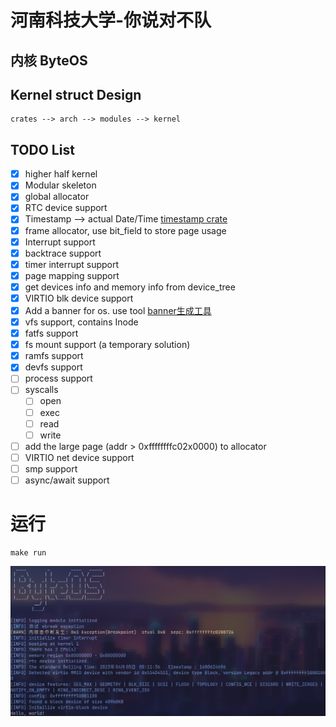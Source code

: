 # 河南科技大学-你说对不队

## 内核 ByteOS

## Kernel struct Design

```plain
crates --> arch --> modules --> kernel
```

## TODO List
- [x] higher half kernel
- [x] Modular skeleton
- [x] global allocator
- [x] RTC device support
- [x] Timestamp --> actual Date/Time [timestamp crate](crates/timestamp/)
- [x] frame allocator, use bit_field to store page usage
- [x] Interrupt support
- [x] backtrace support
- [x] timer interrupt support
- [x] page mapping support
- [x] get devices info and memory info from device_tree
- [x] VIRTIO blk device support
- [x] Add a banner for os. use tool [banner生成工具](http://patorjk.com/software/taag/#p=display&f=Big&t=ByteOS)
- [x] vfs support, contains Inode
- [x] fatfs support
- [x] fs mount support (a temporary solution)
- [x] ramfs support
- [x] devfs support
- [ ] process support
- [ ] syscalls
    - [ ] open
    - [ ] exec
    - [ ] read
    - [ ] write
- [ ] add the large page (addr > 0xffffffffc02x0000) to allocator
- [ ] VIRTIO net device support
- [ ] smp support
- [ ] async/await support

# 运行

```shell
make run
```

![](./run.png)
